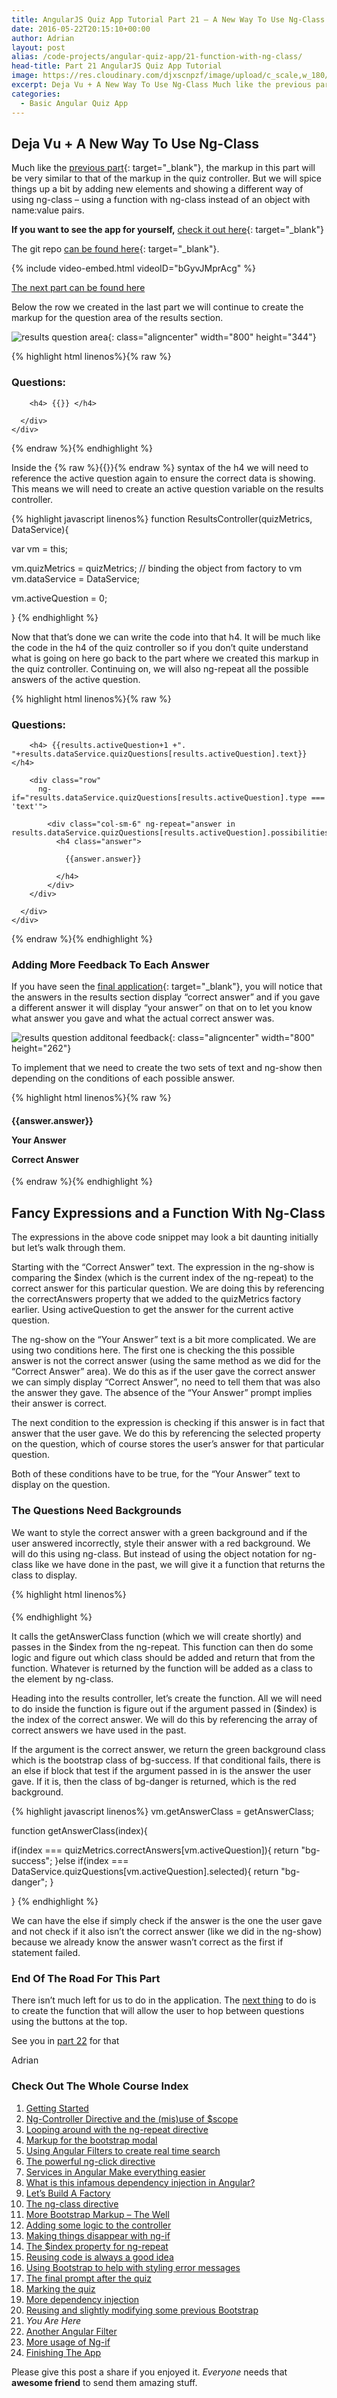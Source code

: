 ```yaml
---
title: AngularJS Quiz App Tutorial Part 21 – A New Way To Use Ng-Class
date: 2016-05-22T20:15:10+00:00
author: Adrian
layout: post
alias: /code-projects/angular-quiz-app/21-function-with-ng-class/
head-title: Part 21 AngularJS Quiz App Tutorial
image: https://res.cloudinary.com/djxscnpzf/image/upload/c_scale,w_180/v1463932387/Angular-quiz-part-21_vaxed8.jpg
excerpt: Deja Vu + A New Way To Use Ng-Class Much like the previous part, the markup in this part will be very similar to that of the markup in the quiz controller. But we will spice things up a bit …
categories:
  - Basic Angular Quiz App
---
```

## Deja Vu + A New Way To Use Ng-Class

Much like the [previous part]({{site.url}}/code-projects/angular-quiz-app/20-familiar-bootstrap/){: target="_blank"}<!--_-->, the markup in this part will be very similar to that of the markup in the quiz controller. But we will spice things up a bit by adding new elements and showing a different way of using ng-class &#8211; using a function with ng-class instead of an object with name:value pairs.

**If you want to see the app for yourself,** [check it out here]({{site.url}}/turtlefacts){: target="_blank"}<!--_-->

The git repo [can be found here](https://github.com/adiman9/HungryTurtleFactQuiz){: target="_blank"}<!--_-->.

{% include video-embed.html videoID="bGyvJMprAcg" %}

[The next part can be found here]({{site.url}}/code-projects/angular-quiz-app/22-angular-number-filter/)

Below the row we created in the last part we will continue to create the markup for the question area of the results section.

![results question area](){: class="aligncenter" width="800" height="344"}

{% highlight html linenos%}{% raw %}
<div class="row">
  <h3>Questions:</h3>
  <div class="well well-sm">
    <div class="row">
      <div class="col-xs-12">

        <h4> {{}} </h4>
     
      </div>
    </div>
  </div>
</div>
{% endraw %}{% endhighlight %}

Inside the {% raw %}{{}}{% endraw %} syntax of the h4 we will need to reference the active question again to ensure the correct data is showing. This means we will need to create an active question variable on the results controller.

{% highlight javascript linenos%}
function ResultsController(quizMetrics, DataService){

  var vm = this;

  vm.quizMetrics = quizMetrics; // binding the object from factory to vm 
  vm.dataService = DataService;

  vm.activeQuestion = 0;

}
{% endhighlight %}

Now that that&#8217;s done we can write the code into that h4. It will be much like the code in the h4 of the quiz controller so if you don’t quite understand what is going on here go back to the part where we created this markup in the quiz controller. Continuing on, we will also ng-repeat all the possible answers of the active question.

{% highlight html linenos%}{% raw %}
<div class="row">
  <h3>Questions:</h3>
  <div class="well well-sm">
    <div class="row">
      <div class="col-xs-12">

        <h4> {{results.activeQuestion+1 +". "+results.dataService.quizQuestions[results.activeQuestion].text}} </h4>
        
        <div class="row"
          ng-if="results.dataService.quizQuestions[results.activeQuestion].type === 'text'">
                       
            <div class="col-sm-6" ng-repeat="answer in results.dataService.quizQuestions[results.activeQuestion].possibilities">
              <h4 class="answer">
                         
                {{answer.answer}}

              </h4>
            </div>
        </div>
      
      </div>
    </div>
  </div>
</div>
{% endraw %}{% endhighlight %}

### Adding More Feedback To Each Answer

If you have seen the [final application]({{site.url}}/turtlefacts){: target="_blank"}<!--_-->, you will notice that the answers in the results section display “correct answer” and if you gave a different answer it will display “your answer” on that on to let you know what answer you gave and what the actual correct answer was.

![results question additonal feedback](https://res.cloudinary.com/djxscnpzf/image/upload/c_scale,w_800/v1464631351/results_question_additional_feedback_hwcbiu.jpg){: class="aligncenter" width="800" height="262"}

To implement that we need to create the two sets of text and ng-show then depending on the conditions of each possible answer.

{% highlight html linenos%}{% raw %}
<h4 class="answer">
        
  {{answer.answer}}
                                    
  <p class="pull-right"
    ng-show="$index !== results.quizMetrics.correctAnswers[results.activeQuestion] && $index === results.dataService.quizQuestions[results.activeQuestion].selected">
      Your Answer
  </p>
           
  <p class="pull-right"
    ng-show="$index === results.quizMetrics.correctAnswers[results.activeQuestion]">
      Correct Answer
  </p>

</h4>
{% endraw %}{% endhighlight %}

## Fancy Expressions and a Function With Ng-Class

The expressions in the above code snippet may look a bit daunting initially but let’s walk through them.

Starting with the “Correct Answer” text. The expression in the ng-show is comparing the $index (which is the current index of the ng-repeat) to the correct answer for this particular question. We are doing this by referencing the correctAnswers property that we added to the quizMetrics factory earlier. Using activeQuestion to get the answer for the current active question.

The ng-show on the “Your Answer” text is a bit more complicated. We are using two conditions here. The first one is checking the this possible answer is not the correct answer (using the same method as we did for the “Correct Answer” area). We do this as if the user gave the correct answer we can simply display “Correct Answer”, no need to tell them that was also the answer they gave. The absence of the “Your Answer” prompt implies their answer is correct.

The next condition to the expression is checking if this answer is in fact that answer that the user gave. We do this by referencing the selected property on the question, which of course stores the user’s answer for that particular question.

Both of these conditions have to be true, for the “Your Answer” text to display on the question.

### The Questions Need Backgrounds

We want to style the correct answer with a green background and if the user answered incorrectly, style their answer with a red background. We will do this using ng-class. But instead of using the object notation for ng-class like we have done in the past, we will give it a function that returns the class to display.

{% highlight html linenos%}
<h4 class="answer"
  ng-class="results.getAnswerClass($index)">
</h4>
{% endhighlight %}

It calls the getAnswerClass function (which we will create shortly) and passes in the $index from the ng-repeat. This function can then do some logic and figure out which class should be added and return that from the function. Whatever is returned by the function will be added as a class to the element by ng-class.

Heading into the results controller, let’s create the function. All we will need to do inside the function is figure out if the argument passed in ($index) is the index of the correct answer. We will do this by referencing the array of correct answers we have used in the past.

If the argument is the correct answer, we return the green background class which is the bootstrap class of bg-success. If that conditional fails, there is an else if block that test if the argument passed in is the answer the user gave. If it is, then the class of bg-danger is returned, which is the red background.

{% highlight javascript linenos%}
vm.getAnswerClass = getAnswerClass;

function getAnswerClass(index){

  if(index === quizMetrics.correctAnswers[vm.activeQuestion]){
    return "bg-success";
  }else if(index === DataService.quizQuestions[vm.activeQuestion].selected){
    return "bg-danger";
  }

}
{% endhighlight %}

We can have the else if simply check if the answer is the one the user gave and not check if it also isn’t the correct answer (like we did in the ng-show) because we already know the answer wasn’t correct as the first if statement failed.

### End Of The Road For This Part

There isn’t much left for us to do in the application. The [next thing]({{site.url}}/code-projects/angular-quiz-app/22-angular-number-filter/) to do is to create the function that will allow the user to hop between questions using the buttons at the top.

See you in [part 22]({{site.url}}/code-projects/angular-quiz-app/22-angular-number-filter/) for that

Adrian

### Check Out The Whole Course Index

1. [Getting Started]({{site.url}}/code-projects/1-build-angular-quiz-app-scratch/)
2. [Ng-Controller Directive and the (mis)use of $scope]({{site.url}}/code-projects/angular-quiz-app/2-ng-controller-scope/)
3. [Looping around with the ng-repeat directive]({{site.url}}/code-projects/angular-quiz-app/3-ng-repeat-directive/)
4. [Markup for the bootstrap modal]({{site.url}}/code-projects/angular-quiz-app/4-bootstrap-modal/)
5. [Using Angular Filters to create real time search]({{site.url}}/code-projects/angular-quiz-app/5-angular-filters/)
6. [The powerful ng-click directive]({{site.url}}/code-projects/angular-quiz-app/6-ng-click-directive/)
7. [Services in Angular Make everything easier]({{site.url}}/code-projects/angular-quiz-app/7-angular-services/)
8. [What is this infamous dependency injection in Angular?]({{site.url}}/code-projects/angular-quiz-app/8-dependency-injection/)
9. [Let&#8217;s Build A Factory]({{site.url}}/code-projects/angular-quiz-app/9-angular-factories/)
10. [The ng-class directive]({{site.url}}/code-projects/angular-quiz-app/10-ng-class/)
11. [More Bootstrap Markup &#8211; The Well]({{site.url}}/code-projects/angular-quiz-app/11-bootstrap-well/)
12. [Adding some logic to the controller]({{site.url}}/code-projects/angular-quiz-app/12-controller-logic/)
13. [Making things disappear with ng-if]({{site.url}}/code-projects/angular-quiz-app/13-ng-if/)
14. [The $index property for ng-repeat]({{site.url}}/code-projects/angular-quiz-app/14-index-for-ng-repeat/)
15. [Reusing code is always a good idea]({{site.url}}/code-projects/angular-quiz-app/15-reusing-code/)
16. [Using Bootstrap to help with styling error messages]({{site.url}}/code-projects/angular-quiz-app/16-bootstrap-alerts/)
17. [The final prompt after the quiz]({{site.url}}/code-projects/angular-quiz-app/17-final-prompt/)
18. [Marking the quiz]({{site.url}}/code-projects/angular-quiz-app/18-marking-the-quiz/)
19. [More dependency injection]({{site.url}}/code-projects/angular-quiz-app/19-angular-dependency-injection/)
20. [Reusing and slightly modifying some previous Bootstrap]({{site.url}}/code-projects/angular-quiz-app/20-familiar-bootstrap/)
21. *You Are Here*
22. [Another Angular Filter]({{site.url}}/code-projects/angular-quiz-app/22-angular-number-filter/)
23. [More usage of Ng-if]({{site.url}}/code-projects/angular-quiz-app/23-angular-ng-if/)
24. [Finishing The App]({{site.url}}/code-projects/angular-quiz-app/24-finished-angular-project/)



Please give this post a share if you enjoyed it. _Everyone_ needs that **awesome friend** to send them amazing stuff.
